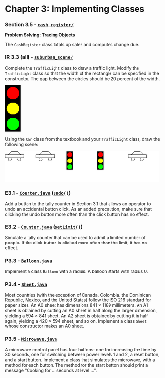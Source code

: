 # Chapter 3: Implementing Classes

### Section 3.5 - [`cash_register/`](./cash_register/)

**Problem Solving: Tracing Objects**

The `CashRegister` class totals up sales and computes change due. 

### IR 3.3 (all) - [`suburban_scene/`](./suburban_scene/)

Complete the `TrafficLight` class to draw a traffic light. Modify the `TrafficLight` class so that the width of the rectangle can be specified in the constructor. The gap between the circles should be 20 percent of the width.

![resulting traffic light](./suburban_scene/traffic_light.png)

Using the `Car` class from the textbook and your `TrafficLight` class, draw the following scene:

![suburban scene](./suburban_scene/suburban_scene.png)

### E3.1 - [`Counter.java`](./Counter.java) ([`undo()`](./Counter.java#42))

Add a button to the tally counter in Section 3.1 that allows an operator to undo an accidental button click. As an added precaution, make sure that clicking the undo button more often than the click button has no effect.

### E3.2 - [`Counter.java`](./Counter.java) ([`setLimit()`](./Counter.java#24))

Simulate a tally counter that can be used to admit a limited number of people. If the click button is clicked more often than the limit, it has no effect.

### P3.3 - [`Balloon.java`](./Balloon.java)

Implement a class `Balloon` with a radius. A balloon starts with radius 0.

### P3.4 - [`Sheet.java`](./Sheet.java)

Most countries (with the exception of Canada, Colombia, the Dominican Republic, Mexico, and the United States) follow the ISO 216 standard for paper sizes. An A0 sheet has dimensions 841 × 1189 millimeters. An A1 sheet is obtained by cutting an A0 sheet in half along the larger dimension, yielding a 594 × 841 sheet. An A2 sheet is obtained by cutting it in half again, yielding a 420 × 594 sheet, and so on. Implement a class `Sheet` whose constructor makes an A0 sheet.

### P3.5 - [`Microwave.java`](./Microwave.java)

A microwave control panel has four buttons: one for increasing the time by 30 seconds, one for switching between power levels 1 and 2, a reset button, and a start button. Implement a class that simulates the microwave, with a method for each button. The method for the start button should print a message "Cooking for ... seconds at level ...".
